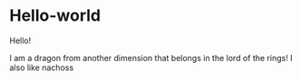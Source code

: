 # Hello-world

Hello!

I am a dragon from another dimension that belongs in the lord of the rings!
I also like nachoss
